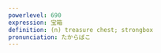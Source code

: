 ```yaml
---
powerlevel: 690
expression: 宝箱
definition: (n) treasure chest; strongbox
pronunciation: たからばこ
---
```


